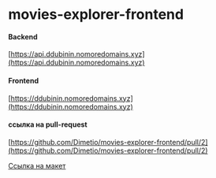 # movies-explorer-frontend


#### Backend
[https://api.ddubinin.nomoredomains.xyz](https://api.ddubinin.nomoredomains.xyz)


#### Frontend
[https://ddubinin.nomoredomains.xyz](https://ddubinin.nomoredomains.xyz)

#### ссылка на pull-request
[https://github.com/Dimetio/movies-explorer-frontend/pull/2](https://github.com/Dimetio/movies-explorer-frontend/pull/2)


[Ссылка на макет](https://www.figma.com/file/12b4qf0m3XmL1I6T3vDIyk/Diploma-(Copy)?node-id=891%3A3857)